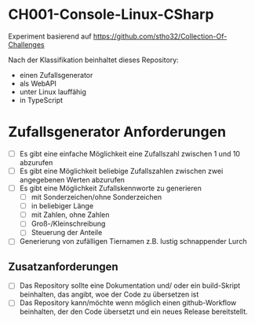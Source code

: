 # CH001-Console-Linux-CSharp
Experiment basierend auf https://github.com/stho32/Collection-Of-Challenges

Nach der Klassifikation beinhaltet dieses Repository:
- einen Zufallsgenerator
- als WebAPI
- unter Linux lauffähig
- in TypeScript

# Zufallsgenerator Anforderungen

- [ ] Es gibt eine einfache Möglichkeit eine Zufallszahl zwischen 1 und 10 abzurufen
- [ ] Es gibt eine Möglichkeit beliebige Zufallszahlen zwischen zwei angegebenen Werten abzurufen
- [ ] Es gibt eine Möglichkeit Zufallskennworte zu generieren
  - [ ] mit Sonderzeichen/ohne Sonderzeichen
  - [ ] in beliebiger Länge
  - [ ] mit Zahlen, ohne Zahlen
  - [ ] Groß-/Kleinschreibung
  - [ ] Steuerung der Anteile
- [ ] Generierung von zufälligen Tiernamen z.B. lustig schnappender Lurch

## Zusatzanforderungen

- [ ] Das Repository sollte eine Dokumentation und/ oder ein build-Skript beinhalten, das angibt, woe der Code zu übersetzen ist
- [ ] Das Repository kann/möchte wenn möglich einen github-Workflow beinhalten, der den Code übersetzt und ein neues Release bereitstellt.
